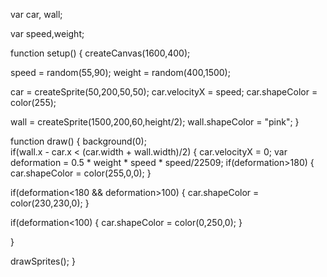 var car, wall;

var speed,weight;


function setup() {
  createCanvas(1600,400);
  
  speed = random(55,90);
  weight = random(400,1500);


  car = createSprite(50,200,50,50);
  car.velocityX = speed;
  car.shapeColor = color(255);



  wall = createSprite(1500,200,60,height/2);
  wall.shapeColor = "pink";
}

function draw() {
  background(0);  
  if(wall.x - car.x < (car.width + wall.width)/2)
  {
    car.velocityX = 0;
    var deformation = 0.5 * weight * speed * speed/22509;
    if(deformation>180)
  {
    car.shapeColor = color(255,0,0);
  }

  if(deformation<180 && deformation>100)
  {
  car.shapeColor = color(230,230,0);
  }

  if(deformation<100)
  {
    car.shapeColor = color(0,250,0);
  }

  }
  
  drawSprites();
}

